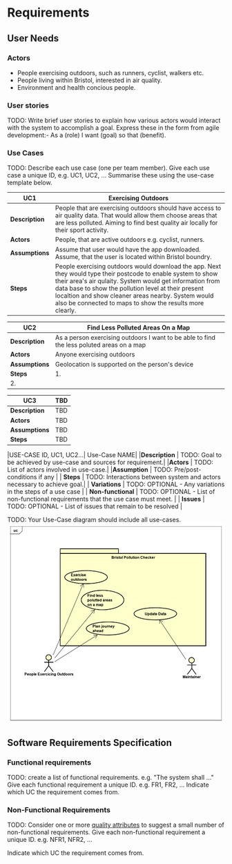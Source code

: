# Requirements

## User Needs

### Actors
- People exercising outdoors, such as runners, cyclist, walkers etc. 
- People living within Bristol, interested in air quality.
- Environment and health concious people.

### User stories
TODO: Write brief user stories to explain how various actors would interact with the system to accomplish a goal.
    Express these in the form from agile development:- As a (role) I want (goal) so that (benefit). 

### Use Cases
TODO: Describe each use case (one per team member).
    Give each use case a unique ID, e.g. UC1, UC2, ...
    Summarise these using the use-case template below.

| UC1        | Exercising Outdoors | 
| -------------------------------------- | ------------------- |
| **Description** | People that are exercising outdoors should have access to air quality data. That would allow them choose areas that are less polluted. Aiming to find best quality air locally for their sport activity.|
| **Actors** | People, that are active outdoors e.g. cyclist, runners.|
| **Assumptions** | Assume that user would have the app downloaded. Assume, that the user is located within Bristol boundry.|
| **Steps** | People exercising outdoors would download the app. Next they would type their postcode to enable system to show their area's air qulaity. System would get information from data base to show the pollution level at their present localtion and show  cleaner areas nearby. System would also be connected to maps to show the results more clearly.|

| UC2        | Find Less Polluted Areas On a Map | 
| -------------------------------------- | ------------------- |
| **Description** | As a person exercising outdoors I want to be able to find the less poluted areas on a map |
| **Actors** | Anyone exercising outdoors |
| **Assumptions** | Geolocation is supported on the person's device |
| **Steps** | 1. 
2. |

| UC3        | TBD | 
| -------------------------------------- | ------------------- |
| **Description** | TBD |
| **Actors** | TBD |
| **Assumptions** | TBD |
| **Steps** | TBD |

|USE-CASE ID, UC1, UC2...| Use-Case NAME|
|**Description** | TODO: Goal to be achieved by use-case and sources for requirement.|
|**Actors** | TODO: List of actors involved in use-case.|
|**Assumption** | TODO: Pre/post-conditions if any</td></tr> |
| **Steps** | TODO: Interactions between system and actors necessary to achieve goal.|
| **Variations** | TODO: OPTIONAL - Any variations in the steps of a use case |
| **Non-functional** | TODO: OPTIONAL - List of non-functional requirements that the use case must meet. |
| **Issues** | TODO: OPTIONAL - List of issues that remain to be resolved |

TODO: Your Use-Case diagram should include all use-cases.
![Insert your Use-Case-Diagram Here](images/image_usecase.png)

## Software Requirements Specification
### Functional requirements
TODO: create a list of functional requirements. 
    e.g. "The system shall ..."
    Give each functional requirement a unique ID. e.g. FR1, FR2, ...
    Indicate which UC the requirement comes from.


### Non-Functional Requirements
TODO: Consider one or more [quality attributes](https://en.wikipedia.org/wiki/ISO/IEC_9126) to suggest a small number of non-functional requirements.
Give each non-functional requirement a unique ID. e.g. NFR1, NFR2, ...

Indicate which UC the requirement comes from.
